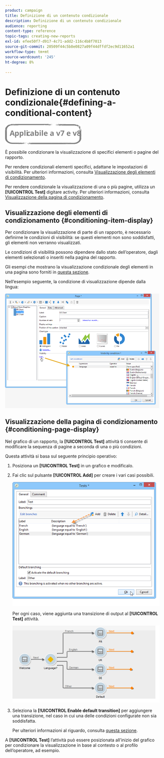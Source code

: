 ```yaml
---
product: campaign
title: Definizione di un contenuto condizionale
description: Definizione di un contenuto condizionale
audience: reporting
content-type: reference
topic-tags: creating-new-reports
exl-id: efee50f7-d917-4c71-add2-116c4b8f7013
source-git-commit: 20509f44c5b8e0827a09f44dffdf2ec9d11652a1
workflow-type: tm+mt
source-wordcount: '245'
ht-degree: 8%

---
```


# Definizione di un contenuto condizionale{#defining-a-conditional-content}

![](../../assets/common.svg)

È possibile condizionare la visualizzazione di specifici elementi o pagine del rapporto.

Per rendere condizionali elementi specifici, adattane le impostazioni di visibilità. Per ulteriori informazioni, consulta [Visualizzazione degli elementi di condizionamento](#conditioning-item-display).

Per rendere condizionale la visualizzazione di una o più pagine, utilizza un **[!UICONTROL Test]** digitare activity. Per ulteriori informazioni, consulta [Visualizzazione della pagina di condizionamento](#conditioning-page-display).

## Visualizzazione degli elementi di condizionamento {#conditioning-item-display}

Per condizionare la visualizzazione di parte di un rapporto, è necessario definirne le condizioni di visibilità: se questi elementi non sono soddisfatti, gli elementi non verranno visualizzati.

Le condizioni di visibilità possono dipendere dallo stato dell’operatore, dagli elementi selezionati o inseriti nella pagina del rapporto.

Gli esempi che mostrano la visualizzazione condizionale degli elementi in una pagina sono forniti in [questa sezione](../../web/using/form-rendering.md#defining-fields-conditional-display).

Nell’esempio seguente, la condizione di visualizzazione dipende dalla lingua:

![](assets/reporting_display_condition.png)

## Visualizzazione della pagina di condizionamento {#conditioning-page-display}

Nel grafico di un rapporto, la **[!UICONTROL Test]** attività ti consente di modificare la sequenza di pagine a seconda di una o più condizioni.

Questa attività si basa sul seguente principio operativo:

1. Posiziona un **[!UICONTROL Test]** in un grafico e modificalo.
1. Fai clic sul pulsante **[!UICONTROL Add]** per creare i vari casi possibili.

   ![](assets/reporting_test_sample.png)

   Per ogni caso, viene aggiunta una transizione di output al **[!UICONTROL Test]** attività.

   ![](assets/reporting_test_transitions.png)

1. Seleziona la **[!UICONTROL Enable default transition]** per aggiungere una transizione, nel caso in cui una delle condizioni configurate non sia soddisfatta.

   Per ulteriori informazioni al riguardo, consulta [questa sezione](../../web/using/defining-web-forms-page-sequencing.md#conditional-page-display).

A **[!UICONTROL Test]** l’attività può essere posizionata all’inizio del grafico per condizionare la visualizzazione in base al contesto o al profilo dell’operatore, ad esempio.
